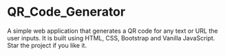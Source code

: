 # QR_Code_Generator
A simple web application that generates a QR code for any text or URL the user inputs. It is built using HTML, CSS, Bootstrap and Vanilla JavaScript. Star the project if you like it.
